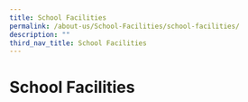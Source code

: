 ```yaml
---
title: School Facilities
permalink: /about-us/School-Facilities/school-facilities/
description: ""
third_nav_title: School Facilities
---
```

School Facilities
=================